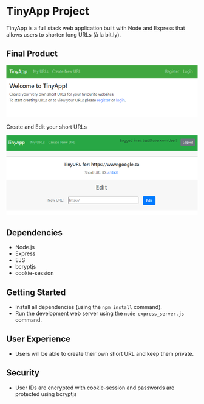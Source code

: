 # TinyApp Project

TinyApp is a full stack web application built with Node and Express that allows users to shorten long URLs (à la bit.ly).

## Final Product

!["Welcome Page"](./docs/urls-page-welcome.PNG)

Create and Edit your short URLs

!["Create New URL"](./docs/url-edit.PNG)
## Dependencies

- Node.js
- Express
- EJS
- bcryptjs
- cookie-session

## Getting Started

- Install all dependencies (using the `npm install` command).
- Run the development web server using the `node express_server.js` command.

## User Experience

- Users will be able to create their own short URL and keep them private.

## Security

- User IDs are encrypted with cookie-session and passwords are protected using bcryptjs

